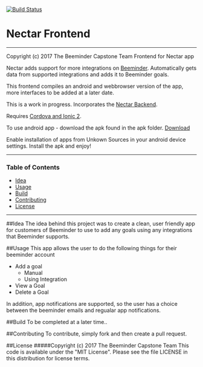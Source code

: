 [![Build Status](https://travis-ci.org/beeminder-capstone/Nectar-Frontend.svg?branch=develop)](https://travis-ci.org/beeminder-capstone/Nectar-Frontend)
# Nectar Frontend
---
Copyright (c) 2017 The Beeminder Capstone Team
Frontend for Nectar app


Nectar adds support for more integrations on [Beeminder](https://www.beeminder.com/). Automatically gets data from supported integrations and adds it to Beeminder goals.

This frontend compiles an android and webbrowser version of the app, more interfaces to be added at a later date.

This is a work in progress. Incorporates the [Nectar Backend](https://github.com/beeminder-capstone/Nectar-Backend).

Requires [Cordova and Ionic 2](https://ionicframework.com/getting-started/).

To use android app - download the apk found in the apk folder. 
[Download](./apk/Nectar.apk)

Enable installation of apps from Unkown Sources in your android device settings.
Install the apk and enjoy!

---

### Table of Contents
 - [Idea](#Idea)
 - [Usage](#usage)
 - [Build](#build)
 - [Contributing](#contributing)
 - [License](#license)
 
---

##Idea
The idea behind this project was to create a clean, user friendly app for customers of Beeminder to use to add any goals using any integrations that Beeminder supports.


##Usage
This app allows the user to do the following things for their beeminder account
 * Add a goal
     * Manual
     * Using Integration
 * View a Goal
 * Delete a Goal
 
In addition, app notifications are supported, so the user has a choice between the beeminder emails and regualar app notifications.

##Build
To be completed at a later time..

##Contributing
To contribute, simply fork and then create a pull request. 

##License
#####Copyright (c) 2017 The Beeminder Capstone Team
This code is available under the "MIT License".
Please see the file LICENSE in this distribution for license terms.

